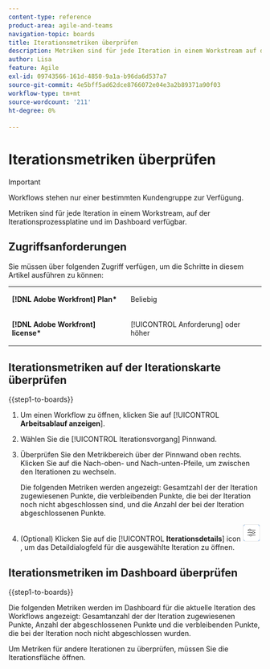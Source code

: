 ```yaml
---
content-type: reference
product-area: agile-and-teams
navigation-topic: boards
title: Iterationsmetriken überprüfen
description: Metriken sind für jede Iteration in einem Workstream auf der Iterationsprozessplatine verfügbar.
author: Lisa
feature: Agile
exl-id: 09743566-161d-4850-9a1a-b96da6d537a7
source-git-commit: 4e5bff5ad62dce8766072e04e3a2b89371a90f03
workflow-type: tm+mt
source-wordcount: '211'
ht-degree: 0%

---
```


# Iterationsmetriken überprüfen

>[!IMPORTANT]
>
>Workflows stehen nur einer bestimmten Kundengruppe zur Verfügung.

Metriken sind für jede Iteration in einem Workstream, auf der Iterationsprozessplatine und im Dashboard verfügbar.

## Zugriffsanforderungen

Sie müssen über folgenden Zugriff verfügen, um die Schritte in diesem Artikel ausführen zu können:

<table style="table-layout:auto"> 
 <col> 
 </col> 
 <col> 
 </col> 
 <tbody> 
  <tr> 
   <td role="rowheader"><strong>[!DNL Adobe Workfront] Plan*</strong></td> 
   <td> <p>Beliebig</p> </td> 
  </tr> 
  <tr> 
   <td role="rowheader"><strong>[!DNL Adobe Workfront] license*</strong></td> 
   <td> <p>[!UICONTROL Anforderung] oder höher</p> </td> 
  </tr> 
 </tbody> 
</table>

## Iterationsmetriken auf der Iterationskarte überprüfen

{{step1-to-boards}}

1. Um einen Workflow zu öffnen, klicken Sie auf [!UICONTROL **Arbeitsablauf anzeigen**].
1. Wählen Sie die [!UICONTROL Iterationsvorgang] Pinnwand.
1. Überprüfen Sie den Metrikbereich über der Pinnwand oben rechts. Klicken Sie auf die Nach-oben- und Nach-unten-Pfeile, um zwischen den Iterationen zu wechseln.

   Die folgenden Metriken werden angezeigt: Gesamtzahl der der Iteration zugewiesenen Punkte, die verbleibenden Punkte, die bei der Iteration noch nicht abgeschlossen sind, und die Anzahl der bei der Iteration abgeschlossenen Punkte.

1. (Optional) Klicken Sie auf die [!UICONTROL **Iterationsdetails**] icon ![Iterationsdetails](assets/iteration-details-button.png) , um das Detaildialogfeld für die ausgewählte Iteration zu öffnen.

## Iterationsmetriken im Dashboard überprüfen

{{step1-to-boards}}

Die folgenden Metriken werden im Dashboard für die aktuelle Iteration des Workflows angezeigt: Gesamtanzahl der der Iteration zugewiesenen Punkte, Anzahl der abgeschlossenen Punkte und die verbleibenden Punkte, die bei der Iteration noch nicht abgeschlossen wurden.

Um Metriken für andere Iterationen zu überprüfen, müssen Sie die Iterationsfläche öffnen.
